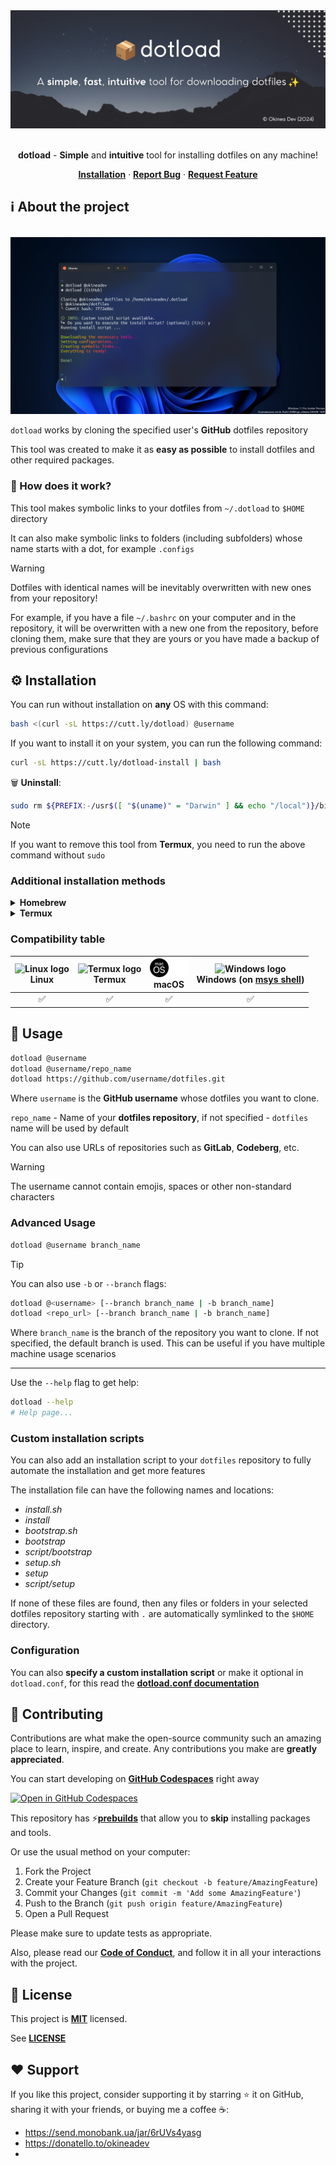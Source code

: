 <!-- markdownlint-disable no-inline-html first-line-h1 -->

<div align="center">
  <a href="https://github.com/cli-stuff/dotload">
    <!-- https://docs.github.com/en/get-started/writing-on-github/getting-started-with-writing-and-formatting-on-github/basic-writing-and-formatting-syntax#specifying-the-theme-an-image-is-shown-to -->
    <picture>
      <source media="(prefers-color-scheme: dark)" srcset="public/banner-dark.png" alt="Banner">
      <source media="(prefers-color-scheme: light)" srcset="public/banner-light.png" alt="Banner">
      <img src="public/banner-dark.png" alt="Banner">
    </picture>
  </a>

<br>
<br>

**dotload** - **Simple** and **intuitive** tool for installing dotfiles on any machine!

[**Installation**](#%EF%B8%8F-installation) · [**Report Bug**](https://github.com/cli-stuff/dotload/issues/new?labels=bug&template=bug_report.md) · [**Request Feature**](https://github.com/cli-stuff/dotload/issues/new?labels=enhancement&template=feature_request.md)

</div>

## ℹ️ About the project

<br>

<picture>
  <source media="(prefers-color-scheme: dark)" srcset="public/screenshot-dark.png" alt="Screenshot">
  <source media="(prefers-color-scheme: light)" srcset="public/screenshot-light.png" alt="Screenshot">
  <img src="public/screenshot-dark.png" alt="Screenshot">
</picture>

<br>

`dotload` works by cloning the specified user's **GitHub** dotfiles repository

This tool was created to make it as **easy as possible** to install dotfiles and other required packages.

### 🤔 How does it work?

This tool makes symbolic links to your dotfiles from `~/.dotload` to `$HOME` directory

It can also make symbolic links to folders (including subfolders) whose name starts with a dot, for example `.configs`

> [!WARNING]
> Dotfiles with identical names will be inevitably overwritten with new ones from your repository!

For example, if you have a file `~/.bashrc` on your computer and in the repository, it will be overwritten with a new one from the repository, before cloning them, make sure that they are yours or you have made a backup of previous configurations

## ⚙️ Installation

You can run without installation on **any** OS with this command:

```bash
bash <(curl -sL https://cutt.ly/dotload) @username
```

If you want to install it on your system, you can run the following command:

```bash
curl -sL https://cutt.ly/dotload-install | bash
```

🗑️ **Uninstall**:

```bash
sudo rm ${PREFIX:-/usr$([ "$(uname)" = "Darwin" ] && echo "/local")}/bin/dotload && hash -r
```

> [!NOTE]
> If you want to remove this tool from **Termux**, you need to run the above command without `sudo`

### Additional installation methods

<details>
  <summary><b>Homebrew</b></summary>
  <br/>

With [**brew**](https://brew.sh/) you can install this tool on **macOS** (and **Linux** too)

> ℹ️ Note: If you don't have [**brew**](https://brew.sh/) installed, install it **now** with this command:

```bash
/bin/bash -c "$(curl -fsSL https://raw.githubusercontent.com/Homebrew/install/HEAD/install.sh)"
```

  <hr/>

📥 **Install**:

```bash
brew tap cli-stuff/dotload
brew install dotload
```

</details>

<details>
  <summary><b>Termux</b></summary>
  <br/>

You will also receive further updates with this method

```bash
# Add Termux User Repository
pkg install tur-repo
pkg update && pkg install dotload
```

</details>

### Compatibility table

| <div><img src="https://upload.wikimedia.org/wikipedia/commons/f/f1/Icons8_flat_linux.svg" alt="Linux logo" width="30"/></div> **Linux** | <div><img src="https://upload.wikimedia.org/wikipedia/commons/b/b5/Termux.svg" alt="Termux logo" width="30"/></div> **Termux** | <div><img src="public/macos-dark-logo.svg#gh-light-mode-only" alt="macOS logo" width="30"/><img src="public/macos-light-logo.svg#gh-dark-mode-only" alt="macOS logo" width="30"/></div> **macOS** | <div><img src="https://github.com/cli-stuff/dotload/assets/81070564/99544c04-51e7-41b5-95f7-0828cfc97617" alt="Windows logo" width="30"/></div> **Windows** (on [msys shell](https://www.msys2.org/)) |
| :-------------------------------------------------------------------------------------------------------------------------------------: | :----------------------------------------------------------------------------------------------------------------------------: | :-----------------------------------------------------------------------------------------------------------------------------------------------------------------------------------------------: | :---------------------------------------------------------------------------------------------------------------------------------------------------------------------------------------------------: |
|                                                                   ✅                                                                    |                                                               ✅                                                               |                                                                                                ✅                                                                                                 |                                                                                                  ✅                                                                                                   |

## 🚀 Usage

```bash
dotload @username
dotload @username/repo_name
dotload https://github.com/username/dotfiles.git
```

Where `username` is the **GitHub username** whose dotfiles you want to clone.

`repo_name` - Name of your **dotfiles repository**, if not specified - `dotfiles` name will be used by default

You can also use URLs of repositories such as **GitLab**, **Codeberg**, etc.

> [!WARNING]
> The username cannot contain emojis, spaces or other non-standard characters

### Advanced Usage

```bash
dotload @username branch_name
```

> [!TIP]
> You can also use `-b` or `--branch` flags:

```bash
dotload @<username> [--branch branch_name | -b branch_name]
dotload <repo_url> [--branch branch_name | -b branch_name]
```

Where `branch_name` is the branch of the repository you want to clone. If not specified, the default branch is used. This can be useful if you have multiple machine usage scenarios

---

Use the `--help` flag to get help:

```bash
dotload --help
# Help page...
```

### Custom installation scripts

You can also add an installation script to your `dotfiles` repository to fully automate the installation and get more features

The installation file can have the following names and locations:

-   _install.sh_
-   _install_
-   _bootstrap.sh_
-   _bootstrap_
-   _script/bootstrap_
-   _setup.sh_
-   _setup_
-   _script/setup_

If none of these files are found, then any files or folders in your selected dotfiles repository starting with `.` are automatically symlinked to the `$HOME` directory.

### Configuration

You can also **specify a custom installation script**
or make it optional in `dotload.conf`, for this read the [**dotload.conf documentation**](docs/dotload_conf.md)

## 🤝 Contributing

Contributions are what make the open-source community such an amazing place to learn, inspire, and create. Any contributions you make are **greatly appreciated**.

You can start developing on [**GitHub Codespaces**](https://github.com/features/codespaces) right away

[![Open in GitHub Codespaces](https://github.com/codespaces/badge.svg)](https://codespaces.new/cli-stuff/dotload?quickstart=1)

This repository has ⚡[**prebuilds**](https://docs.github.com/en/codespaces/prebuilding-your-codespaces/about-github-codespaces-prebuilds) that allow you to **skip** installing packages and tools.

Or use the usual method on your computer:

1. Fork the Project
2. Create your Feature Branch (`git checkout -b feature/AmazingFeature`)
3. Commit your Changes (`git commit -m 'Add some AmazingFeature'`)
4. Push to the Branch (`git push origin feature/AmazingFeature`)
5. Open a Pull Request

Please make sure to update tests as appropriate.

Also, please read our [**Code of Conduct**](CODE_OF_CONDUCT.md), and follow it in all your interactions with the project.

## 📝 License

This project is [**MIT**](https://opensource.org/license/MIT) licensed.

See [**LICENSE**](LICENSE)

## ❤️ Support

If you like this project, consider supporting it by starring ⭐ it on GitHub, sharing it with your friends, or buying me a coffee ☕:

- <https://send.monobank.ua/jar/6rUVs4yasg>
- <https://donatello.to/okineadev>
- 
